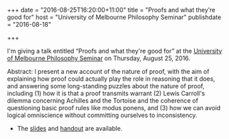 +++
date = "2016-08-25T16:20:00+11:00"
title = "Proofs and what they’re good for"
host = "University of Melbourne Philosophy Seminar"
publishdate = "2016-08-18"

+++

I'm giving a talk entitled “Proofs and what they're good for” at the [University of Melbourne Philosophy Seminar](http://philevents.org/event/show/24658) on Thursday, August 25, 2016. 

Abstract: I present a new account of the nature of proof, with the aim of explaining how proof could actually play the role in reasoning that it does, and answering some long-standing puzzles about the nature of proof, including (1) how it is that a proof transmits warrant (2) Lewis Carroll's dilemma concerning Achilles and the Tortoise and the coherence of questioning basic proof rules like modus ponens, and (3) how we can avoid logical omniscience without committing ourselves to inconsistency.

* The [slides](http://consequently.org/slides/proofs-and-what-theyre-good-for-slides-melb.pdf) and [handout](http://consequently.org/handouts/proofs-and-what-theyre-good-for-handout-melb.pdf) are available.